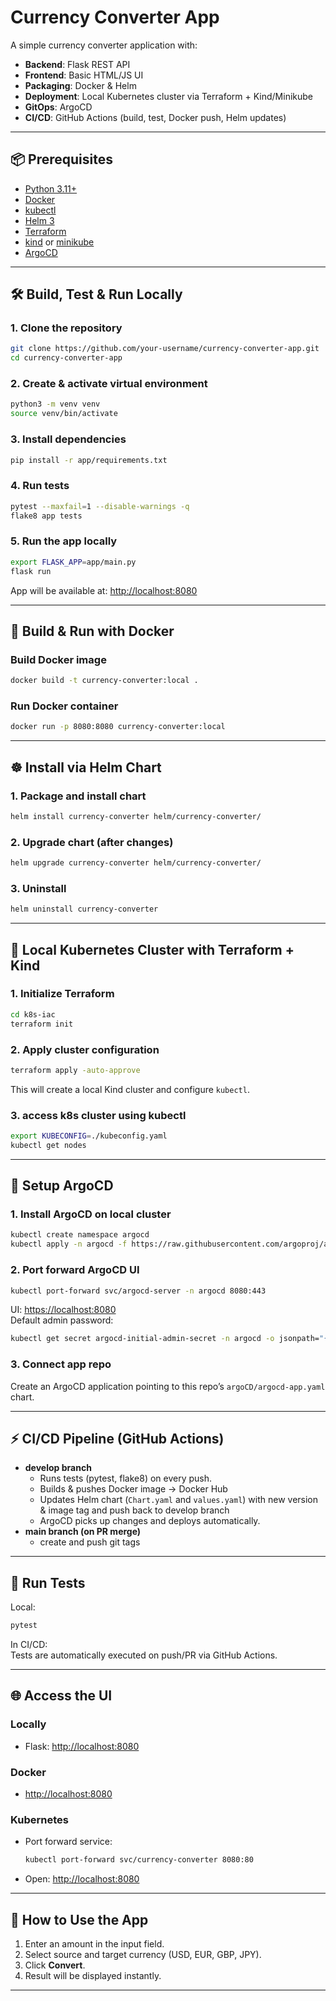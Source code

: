 # Currency Converter App

A simple currency converter application with:
- **Backend**: Flask REST API
- **Frontend**: Basic HTML/JS UI
- **Packaging**: Docker & Helm
- **Deployment**: Local Kubernetes cluster via Terraform + Kind/Minikube
- **GitOps**: ArgoCD
- **CI/CD**: GitHub Actions (build, test, Docker push, Helm updates)

---

## 📦 Prerequisites

- [Python 3.11+](https://www.python.org/)
- [Docker](https://docs.docker.com/get-docker/)
- [kubectl](https://kubernetes.io/docs/tasks/tools/)
- [Helm 3](https://helm.sh/docs/intro/install/)
- [Terraform](https://developer.hashicorp.com/terraform/downloads)
- [kind](https://kind.sigs.k8s.io/) or [minikube](https://minikube.sigs.k8s.io/)
- [ArgoCD](https://argo-cd.readthedocs.io/en/stable/getting_started/)

---

## 🛠 Build, Test & Run Locally

### 1. Clone the repository
```bash
git clone https://github.com/your-username/currency-converter-app.git
cd currency-converter-app
```

### 2. Create & activate virtual environment
```bash
python3 -m venv venv
source venv/bin/activate
```

### 3. Install dependencies
```bash
pip install -r app/requirements.txt
```

### 4. Run tests
```bash
pytest --maxfail=1 --disable-warnings -q
flake8 app tests
```

### 5. Run the app locally
```bash
export FLASK_APP=app/main.py
flask run
```
App will be available at: [http://localhost:8080](http://localhost:8080)

---

## 🐳 Build & Run with Docker

### Build Docker image
```bash
docker build -t currency-converter:local .
```

### Run Docker container
```bash
docker run -p 8080:8080 currency-converter:local
```

---

## ☸ Install via Helm Chart

### 1. Package and install chart
```bash
helm install currency-converter helm/currency-converter/
```

### 2. Upgrade chart (after changes)
```bash
helm upgrade currency-converter helm/currency-converter/
```

### 3. Uninstall
```bash
helm uninstall currency-converter
```

---

## 🌱 Local Kubernetes Cluster with Terraform + Kind

### 1. Initialize Terraform
```bash
cd k8s-iac
terraform init
```

### 2. Apply cluster configuration
```bash
terraform apply -auto-approve
```

This will create a local Kind cluster and configure `kubectl`.

### 3. access k8s cluster using kubectl
```bash
export KUBECONFIG=./kubeconfig.yaml
kubectl get nodes
```

---

## 🚀 Setup ArgoCD

### 1. Install ArgoCD on local cluster
```bash
kubectl create namespace argocd
kubectl apply -n argocd -f https://raw.githubusercontent.com/argoproj/argo-cd/stable/manifests/install.yaml
```

### 2. Port forward ArgoCD UI
```bash
kubectl port-forward svc/argocd-server -n argocd 8080:443
```
UI: [https://localhost:8080](https://localhost:8080)  
Default admin password:
```bash
kubectl get secret argocd-initial-admin-secret -n argocd -o jsonpath="{.data.password}" | base64 -d
```

### 3. Connect app repo
Create an ArgoCD application pointing to this repo’s `argoCD/argocd-app.yaml` chart.

---

## ⚡ CI/CD Pipeline (GitHub Actions)

- **develop branch**
  - Runs tests (pytest, flake8) on every push.
  - Builds & pushes Docker image → Docker Hub
  - Updates Helm chart (`Chart.yaml` and `values.yaml`) with new version & image tag and push back to develop branch
  - ArgoCD picks up changes and deploys automatically.
- **main branch (on PR merge)**
  - create and push git tags  

---

## 🧪 Run Tests

Local:
```bash
pytest
```

In CI/CD:  
Tests are automatically executed on push/PR via GitHub Actions.

---

## 🌐 Access the UI

### Locally
- Flask: [http://localhost:8080](http://localhost:8080)

### Docker
- [http://localhost:8080](http://localhost:8080)

### Kubernetes
- Port forward service:
  ```bash
  kubectl port-forward svc/currency-converter 8080:80
  ```
- Open: [http://localhost:8080](http://localhost:8080)

---

## 💱 How to Use the App

1. Enter an amount in the input field.  
2. Select source and target currency (USD, EUR, GBP, JPY).  
3. Click **Convert**.  
4. Result will be displayed instantly.

---
